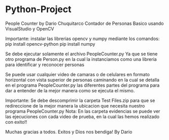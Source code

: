# Python-Project
People Counter by Dario Chuquitarco
Contador de Personas Basico usando VisualStudio y OpenCV

Importante: instalar las librerias opencv y numpy mediante los comandos: 
pip install opencv-python
pip install numpy

Se debe ejecutar solamente el archivo
PeopleCounter.py
Ya que se tiene otro programa de Person.py en la cual la instanciamos como una libreria para identificar y reconocer personas

Se puede usar cualquier video de camaras o de celulares en formato horizontal con vista superior de personas caminando en la cual se 
detalla en el programa PeopleCounter.py las diferentes partes del programa para dar a entender de la mejor manera como se ejecuta el mismo.

Importante: Se debe descomprimir la carpeta Test Files.zip para que se redireccione de la mejor manera la ubicacion que 
necesita nuestro programa PeopleCounter.py
Nota: En las carpeta evidencias se puede ver las ejecuciones con cada video de prueba, en la cual las hemos realizado con exito!!

Muchas gracias a todos.
Exitos y Dios nos bendiga!
By Dario
